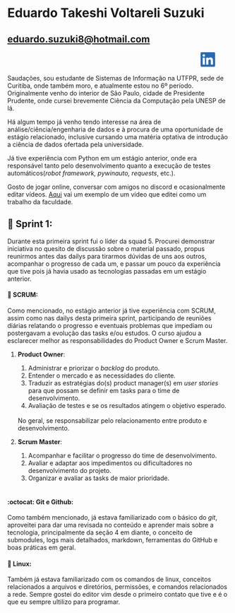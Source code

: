 # __Eduardo Takeshi Voltareli Suzuki__

## [eduardo.suzuki8@hotmail.com](mailto:eduardo.suzuki8@hotmail.com) 
&emsp;&emsp;&emsp;&emsp;&emsp;&emsp;&emsp;&emsp;&emsp;&emsp;&emsp;&emsp;&emsp;&emsp;&emsp;&emsp;&emsp;&emsp;&emsp;&emsp;&emsp;&emsp;&emsp;&emsp;&emsp;&emsp;&emsp;&emsp;&emsp;&emsp;&emsp;  [<img src="img/Linkedin-logo-icon.png" width="" height="33">](https://www.linkedin.com/in/eduardo-suzuki888/)

Saudações, sou estudante de Sistemas de Informação na UTFPR, sede de Curitiba, onde também moro, e atualmente estou no 6º período. Originalmente venho do interior de São Paulo, cidade de Presidente Prudente, onde cursei brevemente Ciência da Computação pela UNESP de lá.

Há algum tempo já venho tendo interesse na área de análise/ciência/engenharia de dados e à procura de uma oportunidade de estágio relacionado, inclusive cursando uma matéria optativa de introdução a ciência de dados ofertada pela universidade.

Já tive experiência com Python em um estágio anterior, onde era responsável tanto pelo desenvolvimento quanto a execução de testes automáticos(_robot framework, pywinauto, requests_, etc.). 

Gosto de jogar online, conversar com amigos no discord e ocasionalmente editar vídeos. [Aqui](https://www.youtube.com/watch?v=ewrH-qLSbXs) vai um exemplo de um vídeo que editei como um trabalho da faculdade.

## :runner: __Sprint 1__:

Durante esta primeira sprint fui o líder da squad 5. Procurei demonstrar iniciativa no quesito de discussão sobre o material passado, propus reunirmos antes das dailys para tirarmos dúvidas de uns aos outros, acompanhar o progresso de cada um, e passar um pouco da experiência que tive pois já havia usado as tecnologias passadas em um estágio anterior.

#### :rugby_football: SCRUM:

Como mencionado, no estágio anterior já tive experiência com SCRUM, assim como nas dailys desta primeira sprint, participando de reuniões diárias relatando o progresso e eventuais problemas que impediam ou postergavam a evolução das tasks e/ou estudos. O curso ajudou a esclarecer melhor as responsabilidades do Product Owner e Scrum Master.

1. **Product Owner**:

    1. Administrar e priorizar o _backlog_ do produto.
    2. Entender o mercado e as necessidades do cliente.
    3. Traduzir as estratégias do(s) product manager(s) em _user stories_ para que possam se definir em tasks para o time de desenvolvimento.
    4. Avaliação de testes e se os resultados atingem o objetivo esperado.
    <br>
    No geral, se responsabilizar pelo relacionamento entre produto e desenvolvimento.
    <br>

2. **Scrum Master**:

    1. Acompanhar e facilitar o progresso do time de desenvolvimento.
    2. Avaliar e adaptar aos impedimentos ou dificultadores no desenvolvimento do projeto.
    3. Organizar e avaliar as tasks de maior prioridade.

    <br>


#### :octocat: **Git e Github**:

Como também mencionado, já estava familiarizado com o básico do _git_, aproveitei para dar uma revisada no conteúdo e aprender mais sobre a tecnologia, principalmente da seção 4 em diante, o conceito de submodules, logs mais detalhados, markdown, ferramentas do GitHub e boas práticas em geral.

#### :penguin: **Linux**:

Também já estava familiarizado com os comandos de linux, conceitos relacionados a arquivos e diretórios, permissões, e comandos relacionados a rede. Sempre gostei do editor vim desde o primeiro contato que tive e é o que eu sempre ultilizo para programar. 